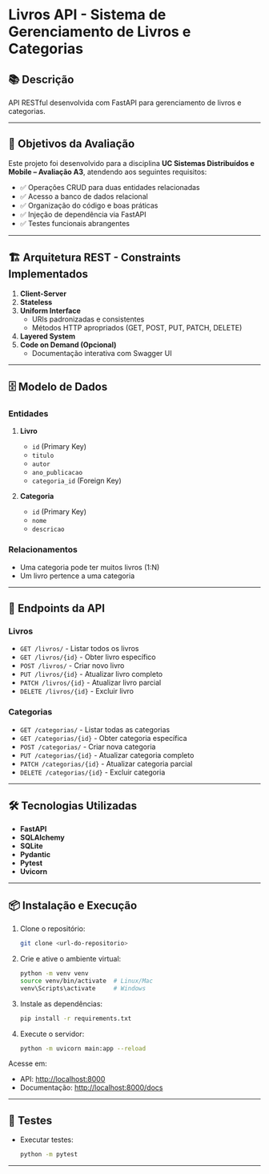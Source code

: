 # Livros API - Sistema de Gerenciamento de Livros e Categorias

## 📚 Descrição

API RESTful desenvolvida com FastAPI para gerenciamento de livros e categorias.

---

## 🎯 Objetivos da Avaliação

Este projeto foi desenvolvido para a disciplina **UC Sistemas Distribuídos e Mobile – Avaliação A3**, atendendo aos seguintes requisitos:

- ✅ Operações CRUD para duas entidades relacionadas
- ✅ Acesso a banco de dados relacional
- ✅ Organização do código e boas práticas
- ✅ Injeção de dependência via FastAPI
- ✅ Testes funcionais abrangentes

---

## 🏗️ Arquitetura REST - Constraints Implementados

1. **Client-Server**
2. **Stateless**
3. **Uniform Interface**
   - URIs padronizadas e consistentes
   - Métodos HTTP apropriados (GET, POST, PUT, PATCH, DELETE)
4. **Layered System**
5. **Code on Demand (Opcional)**
   - Documentação interativa com Swagger UI

---

## 🗄️ Modelo de Dados

### Entidades

1. **Livro**
   - `id` (Primary Key)
   - `titulo`
   - `autor`
   - `ano_publicacao`
   - `categoria_id` (Foreign Key)

2. **Categoria**
   - `id` (Primary Key)
   - `nome`
   - `descricao`

### Relacionamentos

- Uma categoria pode ter muitos livros (1:N)
- Um livro pertence a uma categoria

---

## 🚀 Endpoints da API

### Livros

- `GET /livros/` - Listar todos os livros
- `GET /livros/{id}` - Obter livro específico
- `POST /livros/` - Criar novo livro
- `PUT /livros/{id}` - Atualizar livro completo
- `PATCH /livros/{id}` - Atualizar livro parcial
- `DELETE /livros/{id}` - Excluir livro

### Categorias

- `GET /categorias/` - Listar todas as categorias
- `GET /categorias/{id}` - Obter categoria específica
- `POST /categorias/` - Criar nova categoria
- `PUT /categorias/{id}` - Atualizar categoria completo
- `PATCH /categorias/{id}` - Atualizar categoria parcial
- `DELETE /categorias/{id}` - Excluir categoria

---

## 🛠️ Tecnologias Utilizadas

- **FastAPI**
- **SQLAlchemy**
- **SQLite**
- **Pydantic**
- **Pytest**
- **Uvicorn**

---

## 📦 Instalação e Execução

1. Clone o repositório:
   ```bash
   git clone <url-do-repositorio>
   ```
2. Crie e ative o ambiente virtual:
   ```bash
   python -m venv venv
   source venv/bin/activate  # Linux/Mac
   venv\Scripts\activate     # Windows
   ```
3. Instale as dependências:
   ```bash
   pip install -r requirements.txt
   ```
4. Execute o servidor:
   ```bash
   python -m uvicorn main:app --reload
   ```

Acesse em:

- API: [http://localhost:8000](http://localhost:8000)
- Documentação: [http://localhost:8000/docs](http://localhost:8000/docs)

---

## 🧪 Testes

- Executar testes:
  ```bash
  python -m pytest
  ```

---
